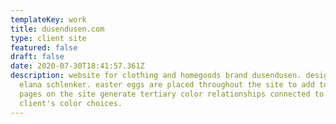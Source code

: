 ```yaml
---
templateKey: work
title: dusendusen.com
type: client site
featured: false
draft: false
date: 2020-07-30T18:41:57.361Z
description: website for clothing and homegoods brand dusendusen. designed by
  elana schlenker. easter eggs are placed throughout the site to add to the fun.
  pages on the site generate tertiary color relationships connected to the
  client's color choices.
---
```

